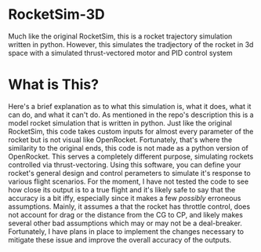 # RocketSim-3D
Much like the original RocketSim, this is a rocket trajectory simulation written in python. However, this simulates the tradjectory of the rocket in 3d space with a simulated thrust-vectored motor and PID control system

# What is This?
Here's a brief explanation as to what this simulation is, what it does, what it can do, and what it can't do. As mentioned in the repo's 
description this is a model rocket simulation that is written in python. Just like the original RocketSim, this code takes custom inputs for almost every parameter of the rocket but is not visual like 
OpenRocket. Fortunately, that's where the similarity to the original ends, this code is not made as a python version of OpenRocket. This serves a completely different purpose, simulating rockets controlled via thrust-vectoring. Using this software, you can define your rocket's general design and control perameters to simulate it's response to various flight scenarios. For the moment, I have not tested the code to see how close its output is to a true flight and it's likely safe to say that the accuracy is a bit iffy, especially since it makes a few _possibly_ erroneous assumptions. Mainly, it assumes a that the rocket has throttle control, does not account for drag or the distance from the CG to CP, and likely makes several other bad assumptions which may or may not be a deal-breaker. Fortunately, I have plans in place to implement the changes necessary to mitigate these issue and improve the overall accuracy of the outputs.
